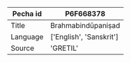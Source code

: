 |Pecha id | P6F668378
| --- | --- 
|Title | Brahmabindūpaniṣad 
|Language | ['English', 'Sanskrit']
|Source | 'GRETIL'